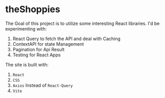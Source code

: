 # theShoppies

The Goal of this project is to utilize some interesting React libraries.
I'd be experimenting with:

1. React Query to fetch the API and deal with Caching
2. ContextAPI for state Management
3. Pagination for Api Result
4. Testing for React Apps

The site is built with:

1. `React`
2. `CSS`
3. `Axios` Instead of `React-Query`
4. `Vite`
